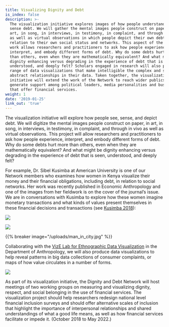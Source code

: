 ```yaml
---
title: Visualizing Dignity and Debt
is_index: false
description: >-
  The visualization initiative explores images of how people understand and 
  sense debt. We will gather the mental images people construct on paper, in
  art, in song, in interviews, in testimony, in complaint, and through in vivo
  as well as virtual observations in which people depict their own debt in
  relation to their own social status and networks. This aspect of the Network’s
  work allows researchers and practitioners to ask how people experience,
  interpret, and embody different forms of debt. Why do some debts hurt more
  than others, even when they are mathematically equivalent? And what might be
  dignity enhancing versus degrading in the experience of debt that is seen,
  understood, and deeply felt? Scholars engaged in research will also produce a
  range of data visualizations that make intelligible the complex and sometimes
  abstract relationships in their data. Taken together, the visualization
  initiative will extend the work of the Network to reach wider publics and
  generate support among political leaders, media personalities and businesses
  that offer financial services.
weight: 1
date: '2019-01-25'
link_out: 'true'
---
```

The visualization initiative will explore how people see, sense, and depict debt. We will digitize the mental images people construct on paper, in art, in song, in interviews, in testimony, in complaint, and through in vivo as well as virtual observations. This project will allow researchers and practitioners to ask how people experience, interpret, and embody different forms of debt. Why do some debts hurt more than others, even when they are mathematically equivalent? And what might be dignity enhancing versus degrading in the experience of debt that is seen, understood, and deeply felt?

For example, Dr. Sibel Kusimba at American University is one of our Network members who examines how women in Kenya visualize their money and their financial obligations, including debt, in relation to social networks. Her work was recently published in Economic Anthropology and one of the images from her fieldwork is on the cover of the journal’s issue. We are in conversations with Kusimba to explore how these women imagine monetary transactions and what kinds of values present themselves in these financial decisions and transactions (see <a href="https://anthrosource.onlinelibrary.wiley.com/doi/pdf/10.1002/sea2.12121" target="_blank">Kusimba 2018</a>):

<img class="content_well" src="/uploads/sibel-drawings.jpg" />

![](/uploads/wherry-group-2-1484w.jpg)

{{% breaker image="/uploads/man_in_city.jpg" %}}

Collaborating with the <a href="http://vizelab.princeton.edu/" target="_blank">VizE Lab for Ethnographic Data Visualization</a> in the Department of Anthropology, we will also produce data visualizations to help reveal patterns in big data collections of consumer complaints, or maps of how value circulates in a number of forms.

<img class="content_well" src="/uploads/sibel_robai_january-february_2016.png" />

As part of its visualization initiative, the Dignity and Debt Network will host meetings of two working groups on measuring and visualizing dignity, respect, and social belonging in the use of financial services. The visualization project should help researchers redesign national level financial inclusion surveys and should offer alternative scales of inclusion that highlight the importance of interpersonal relationships and shared understandings of what a good life means, as well as how financial services facilitate or impede it. (October 2018 to May 2022.)
